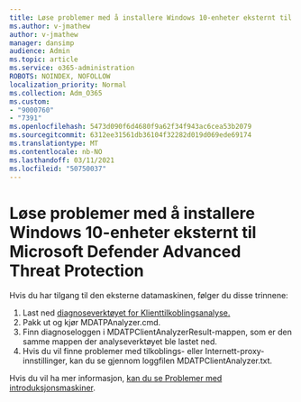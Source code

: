 ```yaml
---
title: Løse problemer med å installere Windows 10-enheter eksternt til Microsoft Defender Advanced Threat Protection
ms.author: v-jmathew
author: v-jmathew
manager: dansimp
audience: Admin
ms.topic: article
ms.service: o365-administration
ROBOTS: NOINDEX, NOFOLLOW
localization_priority: Normal
ms.collection: Adm_O365
ms.custom:
- "9000760"
- "7391"
ms.openlocfilehash: 5473d090f6d4680f9a62f34f943ac6cea53b2079
ms.sourcegitcommit: 6312ee31561db36104f32282d019d069ede69174
ms.translationtype: MT
ms.contentlocale: nb-NO
ms.lasthandoff: 03/11/2021
ms.locfileid: "50750037"
---
```

# <a name="remotely-fix-problems-with-onboarding-windows-10-devices-to-microsoft-defender-advanced-threat-protection"></a>Løse problemer med å installere Windows 10-enheter eksternt til Microsoft Defender Advanced Threat Protection

Hvis du har tilgang til den eksterne datamaskinen, følger du disse trinnene:

1. Last ned [diagnoseverktøyet for Klienttilkoblingsanalyse.](https://go.microsoft.com/fwlink/?linkid=2143466)
2. Pakk ut og kjør MDATPAnalyzer.cmd.
3. Finn diagnoseloggen i MDATPClientAnalyzerResult-mappen, som er den samme mappen der analyseverktøyet ble lastet ned.
4. Hvis du vil finne problemer med tilkoblings- eller Internett-proxy-innstillinger, kan du se gjennom loggfilen MDATPClientAnalyzer.txt.

Hvis du vil ha mer informasjon, [kan du se Problemer med introduksjonsmaskiner](https://go.microsoft.com/fwlink/?linkid=2143634).
